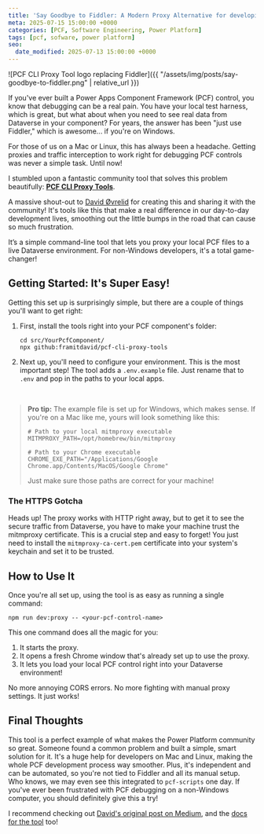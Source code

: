 ```yaml
---
title: 'Say Goodbye to Fiddler: A Modern Proxy Alternative for developing PCF controls'
meta: 2025-07-15 15:00:00 +0000
categories: [PCF, Software Engineering, Power Platform]
tags: [pcf, sofware, power platform]
seo:
  date_modified: 2025-07-13 15:00:00 +0000
---
```


![PCF CLI Proxy Tool logo replacing Fiddler]({{ "/assets/img/posts/say-goodbye-to-fiddler.png" | relative_url }})

If you've ever built a Power Apps Component Framework (PCF) control, you know that debugging can be a real pain. You have your local test harness, which is great, but what about when you need to see real data from Dataverse in your component? For years, the answer has been "just use Fiddler," which is awesome... if you're on Windows.

For those of us on a Mac or Linux, this has always been a headache. Getting proxies and traffic interception to work right for debugging PCF controls was never a simple task. Until now!

I stumbled upon a fantastic community tool that solves this problem beautifully: [**PCF CLI Proxy Tools**](https://github.com/framitdavid/pcf-cli-proxy-tools).

A massive shout-out to [David Øvrelid](https://www.linkedin.com/in/davidovrelid) for creating this and sharing it with the community! It's tools like this that make a real difference in our day-to-day development lives, smoothing out the little bumps in the road that can cause so much frustration.

It’s a simple command-line tool that lets you proxy your local PCF files to a live Dataverse environment. For non-Windows developers, it's a total game-changer!

## **Getting Started: It's Super Easy!**

Getting this set up is surprisingly simple, but there are a couple of things you'll want to get right:

1. First, install the tools right into your PCF component's folder:  

    ```
    cd src/YourPcfComponent/  
    npx github:framitdavid/pcf-cli-proxy-tools
    ```
2. Next up, you'll need to configure your environment. This is the most important step! The tool adds a `.env.example` file. Just rename that to `.env` and pop in the paths to your local apps.

<br />

> **Pro tip:** The example file is set up for Windows, which makes sense. If you're on a Mac like me, yours will look something like this:
>    ```
>    # Path to your local mitmproxy executable  
>    MITMPROXY_PATH=/opt/homebrew/bin/mitmproxy
>
>    # Path to your Chrome executable  
>    CHROME_EXE_PATH="/Applications/Google Chrome.app/Contents/MacOS/Google Chrome"
>    ```
>    Just make sure those paths are correct for your machine!

### **The HTTPS Gotcha**

Heads up! The proxy works with HTTP right away, but to get it to see the secure traffic from Dataverse, you have to make your machine trust the mitmproxy certificate. This is a crucial step and easy to forget! You just need to install the `mitmproxy-ca-cert.pem` certificate into your system's keychain and set it to be trusted.

## **How to Use It**

Once you're all set up, using the tool is as easy as running a single command:

```
npm run dev:proxy -- <your-pcf-control-name>
```

This one command does all the magic for you:

1. It starts the proxy.  
2. It opens a fresh Chrome window that's already set up to use the proxy.  
3. It lets you load your local PCF control right into your Dataverse environment!

No more annoying CORS errors. No more fighting with manual proxy settings. It just works!

## **Final Thoughts**

This tool is a perfect example of what makes the Power Platform community so great. Someone found a common problem and built a simple, smart solution for it. It's a huge help for developers on Mac and Linux, making the whole PCF development process way smoother. Plus, it's independent and can be automated, so you're not tied to Fiddler and all its manual setup. Who knows, we may even see this integrated to `pcf-scripts` one day. If you've ever been frustrated with PCF debugging on a non-Windows computer, you should definitely give this a try!

I recommend checking out [David's original post on Medium](https://davidovrelid.com/ditch-fiddler-for-good-a-faster-way-to-test-pcf-components-in-dynamics-365-b88a8f1f69b2), and the [docs for the tool](https://pcfproxy.dev) too!